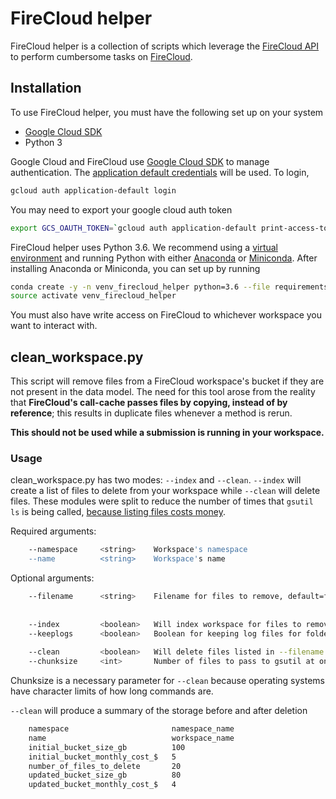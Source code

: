 # FireCloud helper
FireCloud helper is a collection of scripts which leverage the [FireCloud API](https://api.firecloud.org) to perform cumbersome tasks on [FireCloud](firecloud.org). 

## Installation
To use FireCloud helper, you must have the following set up on your system
- [Google Cloud SDK](https://cloud.google.com/sdk/)
- Python 3

Google Cloud and FireCloud use [Google Cloud SDK](https://cloud.google.com/sdk/) to manage authentication. The [application default credentials](https://cloud.google.com/sdk/gcloud/reference/auth/application-default/login) will be used. To login,
```bash
gcloud auth application-default login
```

You may need to export your google cloud auth token
```bash
export GCS_OAUTH_TOKEN=`gcloud auth application-default print-access-token`
```

FireCloud helper uses Python 3.6. We recommend using a [virtual environment](https://docs.python.org/3/tutorial/venv.html) and running Python with either [Anaconda](https://www.anaconda.com/download/) or  [Miniconda](https://conda.io/miniconda.html). After installing Anaconda or Miniconda, you can set up by running
```bash
conda create -y -n venv_firecloud_helper python=3.6 --file requirements.txt
source activate venv_firecloud_helper
```

You must also have write access on FireCloud to whichever workspace you want to interact with.

## clean_workspace.py
This script will remove files from a FireCloud workspace's bucket if they are not present in the data model. The need for this tool arose from the reality that **FireCloud's call-cache passes files by copying, instead of by reference**; this results in duplicate files whenever a method is rerun. 

**This should not be used while a submission is running in your workspace.**

### Usage
clean_workspace.py has two modes: `--index` and `--clean`. `--index` will create a list of files to delete from your workspace while `--clean` will delete files. These modules were split to reduce the number of times that `gsutil ls` is being called, [because listing files costs money](https://github.com/vanallenlab/firecloud_helper/issues/2).

Required arguments:
```bash
    --namespace     <string>    Workspace's namespace
    --name          <string>    Workspace's name
```
Optional arguments:
```bash
    --filename      <string>    Filename for files to remove, default=files_to_remove.(namespace).(name).txt
    
    
    --index         <boolean>   Will index workspace for files to remove, write to --filename
    --keeplogs      <boolean>   Boolean for keeping log files for folders not in data model
    
    --clean         <boolean>   Will delete files listed in --filename
    --chunksize     <int>       Number of files to pass to gsutil at once for parallel deletion, default=500
```
Chunksize is a necessary parameter for `--clean` because operating systems have character limits of how long commands are.

`--clean` will produce a summary of the storage before and after deletion
```bash
    namespace                       namespace_name
    name                            workspace_name
    initial_bucket_size_gb          100
    initial_bucket_monthly_cost_$   5
    number_of_files_to_delete       20
    updated_bucket_size_gb          80
    updated_bucket_monthly_cost_$   4
```